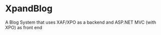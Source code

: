 XpandBlog
=========

A Blog System that uses XAF/XPO as a backend and ASP.NET MVC (with XPO) as front end

